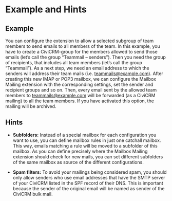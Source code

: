 # Example and Hints

## Example

You can configure the extension to allow a selected subgroup of team members to send emails to all members of the team. In this example, you have to create a CiviCRM-group for the members allowed to send those emails (let’s call the group “Teammail – senders”). Then you need the group of recipients, that includes all team members (let’s call the group “Teammail”). As a next step, we need an email address to which the senders will address their team mails (i.e. [teammails@example.com](mailto:teammails@example.com)). After creating this new IMAP or POP3 mailbox, we can configure the Mailbox Mailing extension with the corresponding settings, set the sender and recipient groups and so on. Then, every email sent by the allowed team members to [teammails@example.com](mailto:teammails@example.com) will be forwarded (as a CiviCRM mailing) to all the team members. If you have activated this option, the mailing will be archived.

## Hints

- **Subfolders:** Instead of a special mailbox for each configuration you want to use, you can define mailbox rules in just one catchall mailbox. This way, emails matching a rule will be moved to a subfolder of this mailbox. As you can define precisely where the Mailbox Mailing extension should check for new mails, you can set different subfolders of the same mailbox as source of the different configurations.
    
- **Spam filters:** To avoid your mailings being considered spam, you should only allow senders who use email addresses that have the SMTP server of your CiviCRM listed in the SPF record of their DNS. This is important because the sender of the original email will be named as sender of the CiviCRM bulk mail.